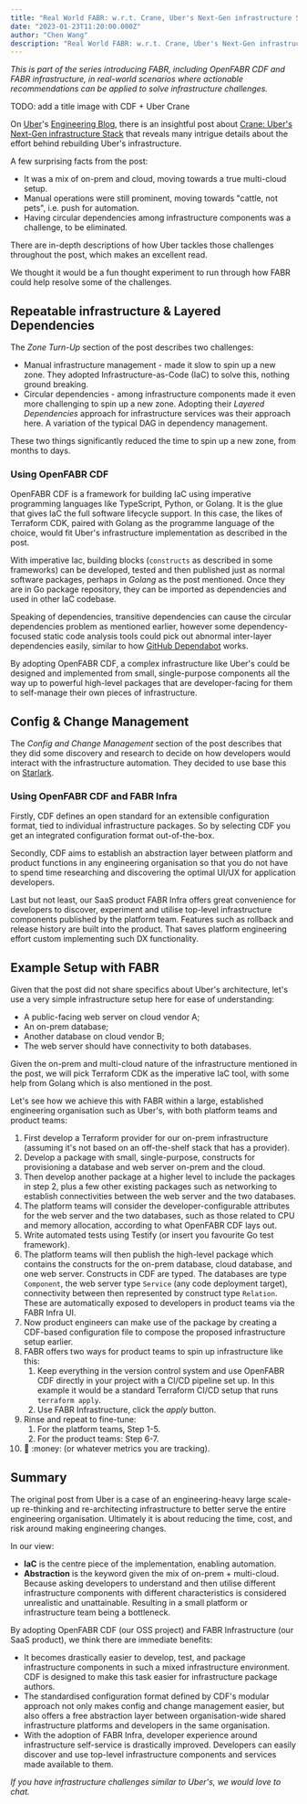 ```yaml
---
title: "Real World FABR: w.r.t. Crane, Uber's Next-Gen infrastructure Stack"
date: "2023-01-23T11:20:00.000Z"
author: "Chen Wang"
description: "Real World FABR: w.r.t. Crane, Uber's Next-Gen infrastructure Stack"
---
```


*This is part of the series introducing FABR, including OpenFABR CDF and FABR infrastructure, in real-world scenarios where actionable recommendations can be applied to solve infrastructure challenges.*

TODO: add a title image with CDF + Uber Crane

On [Uber](https://uber.com)'s [Engineering Blog](https://www.uber.com/blog/engineering/), there is an insightful post about [Crane: Uber's Next-Gen infrastructure Stack](https://www.uber.com/en-GB/blog/crane-ubers-next-gen-infrastructure-stack/) that reveals many intrigue details about the effort behind rebuilding Uber's infrastructure. 

A few surprising facts from the post:

- It was a mix of on-prem and cloud, moving towards a true multi-cloud setup.
- Manual operations were still prominent, moving towards "cattle, not pets", i.e. push for automation.
- Having circular dependencies among infrastructure components was a challenge, to be eliminated.

There are in-depth descriptions of how Uber tackles those challenges throughout the post, which makes an excellent read.

We thought it would be a fun thought experiment to run through how FABR could help resolve some of the challenges.

## Repeatable infrastructure & Layered Dependencies

The *Zone Turn-Up* section of the post describes two challenges:

- Manual infrastructure management - made it slow to spin up a new zone. They adopted Infrastructure-as-Code (IaC) to solve this, nothing ground breaking.
- Circular dependencies - among infrastructure components made it even more challenging to spin up a new zone. Adopting their *Layered Dependencies* approach for infrastructure services was their approach here. A variation of the typical DAG in dependency management.

These two things significantly reduced the time to spin up a new zone, from months to days.

### Using OpenFABR CDF

OpenFABR CDF is a framework for building IaC using imperative programming languages like TypeScript, Python, or Golang. It is the glue that gives IaC the full software lifecycle support. In this case, the likes of Terraform CDK, paired with Golang as the programme language of the choice, would fit Uber's infrastructure implementation as described in the post.

With imperative Iac, building blocks (`constructs` as described in some frameworks) can be developed, tested and then published just as normal software packages, perhaps in *Golang* as the post mentioned. Once they are in Go package repository, they can be imported as dependencies and used in other IaC codebase.

Speaking of dependencies, transitive dependencies can cause the circular dependencies problem as mentioned earlier, however some dependency-focused static code analysis tools could pick out abnormal inter-layer dependencies easily, similar to how [GitHub Dependabot](https://github.com/dependabot) works.

By adopting OpenFABR CDF, a complex infrastructure like Uber's could be designed and implemented from small, single-purpose components all the way up to powerful high-level packages that are developer-facing for them to self-manage their own pieces of infrastructure.

## Config & Change Management

The *Config and Change Management* section of the post describes that they did some discovery and research to decide on how developers would interact with the infrastructure automation. They decided to use base this on [Starlark](https://github.com/bazelbuild/starlark).

### Using OpenFABR CDF and FABR Infra

Firstly, CDF defines an open standard for an extensible configuration format, tied to individual infrastructure packages. So by selecting CDF you get an integrated configuration format out-of-the-box.

Secondly, CDF aims to establish an abstraction layer between platform and product functions in any engineering organisation so that you do not have to spend time researching and discovering the optimal UI/UX for application developers.

Last but not least, our SaaS product FABR Infra offers great convenience for developers to discover, experiment and utilise top-level infrastructure components published by the platform team. Features such as rollback and release history are built into the product. That saves platform engineering effort custom implementing such DX functionality.

## Example Setup with FABR

Given that the post did not share specifics about Uber's architecture, let's use a very simple infrastructure setup here for ease of understanding:

- A public-facing web server on cloud vendor A;
- An on-prem database;
- Another database on cloud vendor B;
- The web server should have connectivity to both databases.

Given the on-prem and multi-cloud nature of the infrastructure mentioned in the post, we will pick Terraform CDK as the imperative IaC tool, with some help from Golang which is also mentioned in the post.

Let's see how we achieve this with FABR within a large, established engineering organisation such as Uber's, with both platform teams and product teams:

1. First develop a Terraform provider for our on-prem infrastructure (assuming it's not based on an off-the-shelf stack that has a provider).
2. Develop a package with small, single-purpose, constructs for provisioning a database and web server on-prem and the cloud.
3. Then develop another package at a higher level to include the packages in step 2, plus a few other existing packages such as networking to establish connectivities between the web server and the two databases.
4. The platform teams will consider the developer-configurable attributes for the web server and the two databases, such as those related to CPU and memory allocation, according to what OpenFABR CDF lays out.
5. Write automated tests using Testify (or insert you favourite Go test framework).
6. The platform teams will then publish the high-level package which contains the constructs for the on-prem database, cloud database, and one web server. Constructs in CDF are typed. The databases are type `Component`, the web server type `Service` (any code deployment target), connectivity between then represented by construct type `Relation`. These are automatically exposed to developers in product teams via the FABR Infra UI.
7. Now product engineers can make use of the package by creating a CDF-based configuration file to compose the proposed infrastructure setup earlier.
8. FABR offers two ways for product teams to spin up infrastructure like this:
   1. Keep everything in the version control system and use OpenFABR CDF directly in your project with a CI/CD pipeline set up. In this example it would be a standard Terraform CI/CD setup that runs `terraform apply`.
   2. Use FABR Infrastructure, click the _apply_ button.
9. Rinse and repeat to fine-tune:
   1. For the platform teams, Step 1-5.
   2. For the product teams: Step 6-7.
10. :rocket: :money: (or whatever metrics you are tracking).

## Summary

The original post from Uber is a case of an engineering-heavy large scale-up re-thinking and re-architecting infrastructure to better serve the entire engineering organisation. Ultimately it is about reducing the time, cost, and risk around making engineering changes.

In our view:

- **IaC** is the centre piece of the implementation, enabling automation.
- **Abstraction** is the keyword given the mix of on-prem + multi-cloud. Because asking developers to understand and then utilise different infrastructure components with different characteristics is considered unrealistic and unattainable. Resulting in a small platform or infrastructure team being a bottleneck.

By adopting OpenFABR CDF (our OSS project) and FABR Infrastructure (our SaaS product), we think there are immediate benefits:

- It becomes drastically easier to develop, test, and package infrastructure components in such a mixed infrastructure environment. CDF is designed to make this task easier for infrastructure package authors.
- The standardised configuration format defined by CDF's modular approach not only makes config and change management easier, but also offers a free abstraction layer between organisation-wide shared infrastructure platforms and developers in the same organisation.
- With the adoption of FABR Infra, developer experience around infrastructure self-service is drastically improved. Developers can easily discover and use top-level infrastructure components and services made available to them.

*If you have infrastructure challenges similar to Uber's, we would love to chat.*